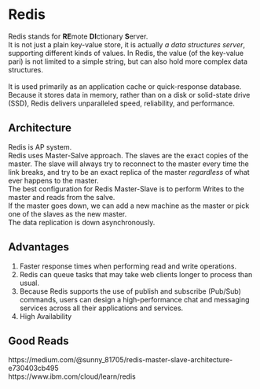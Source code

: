 <h1>Redis</h1>
  <p> Redis stands for <b>RE</b>mote <b>DI</b>ctionary <b>S</b>erver. <br/>
    It is not just a plain key-value store, it is actually <i>a data structures server</i>, supporting different kinds of values.
    In Redis, the value (of the key-value pari) is not limited to a simple string, but can also hold more complex data structures. <br/><br/>
    It is used primarily as an application cache or quick-response database. Because it stores data in memory, rather than on a disk or solid-state drive (SSD), Redis delivers unparalleled speed, reliability, and performance.
  </p>

  <h2>Architecture</h2>
    <p>Redis is AP system. <br/>
      Redis uses Master-Salve approach. The slaves are the exact copies of the master.
      The slave will always try to reconnect to the master every time the link breaks, and try to be an exact replica of the master <i>regardless</i> of what ever happens to the master.<br/>
      The best configuration for Redis Master-Slave is to perform Writes to the master and reads from the salve.<br/>
      If the master goes down, we can add a new machine as the master or pick one of the slaves as the new master.<br/>
      The data replication is down asynchronously. 
    </p>

  <h2>Advantages</h2>
    <ol>
      <li>Faster response times when performing read and write operations.</li>
      <li>Redis can queue tasks that may take web clients longer to process than usual.</li>
      <li>Because Redis supports the use of publish and subscribe (Pub/Sub) commands, users can design a high-performance chat and messaging services across all their applications and services.</li>
      <li>High Availability</li>
  </ol>

  <h2>Good Reads</h2>
  https://medium.com/@sunny_81705/redis-master-slave-architecture-e730403cb495 <br/>
  https://www.ibm.com/cloud/learn/redis